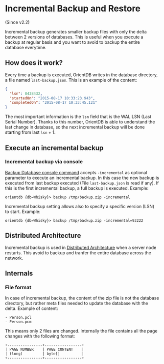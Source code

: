 # Incremental Backup and Restore

(Since v2.2)

Incremental backup generates smaller backup files with only the delta between 2 versions of databases. This is useful when you execute a backup at regular basis and you want to avoid to backup the entire database everytime.

## How does it work?

Every time a backup is executed, OrientDB writes in the database directory, a file named `last-backup.json`. This is an example of the content:

```json
{
  "lsn": 8438432,
  "startedOn": "2015-08-17 10:33:23.943",
  "completedOn": "2015-08-17 10:33:45.121"
}
```

The most important information is the `lsn` field that is the WAL LSN (Last Serial Number). Thanks to this number, OrientDB is able to understand the last change in database, so the next incremental backup will be done starting from last `lsn` + 1.

## Execute an incremental backup

### Incremental backup via console

[Backup Database console command](Console-Command-Backup-Database.md) accepts `-incremental` as optional parameter to execute an incremental backup. In this case the new backup is executed from last backup executed (File `last-backup.json` is read if any). If this is the first incremental backup, a full backup is executed. Example:

```
orientdb {db=Whisky}> backup /tmp/backup.zip -incremental
```

Incremental backup setting allows also to specify a specific version (LSN) to start. Example:

```
orientdb {db=Whisky}> backup /tmp/backup.zip -incremental=93222
```



## Distributed Architecture

Incremental backup is used in [Distributed Architecture](Distributed-Architecture.md) when a server node restarts. This avoid to backup and tranfer the entire database across the network.

## Internals

### File format
In case of incremental backup, the content of the zip file is not the database directory, but rather meta files needed to update the database with the delta. Example of content:

```
- Person.pcl
- Person.pcm
```

This means only 2 files are changed. Internally the file contains all the page changes with the following format:
```
+----------------+-----------------+
| PAGE NUMBER    | PAGE CONTENT    |
| (long)         | byte[]          |
+----------------+-----------------+
```
